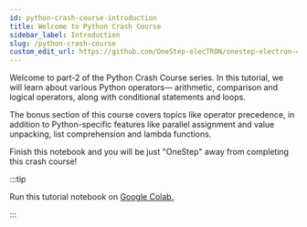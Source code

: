 ```yaml
---
id: python-crash-course-introduction
title: Welcome to Python Crash Course
sidebar_label: Introduction
slug: /python-crash-course
custom_edit_url: https://github.com/OneStep-elecTRON/onestep-electron-content
---
```


Welcome to part-2 of the Python Crash Course series. In this tutorial, we will learn about various Python operators— arithmetic, comparison and logical operators, along with conditional statements and loops. 

The bonus section of this course covers topics like operator precedence, in addition to Python-specific features like parallel assignment and value unpacking, list comprehension and lambda functions.

Finish this notebook and you will be just "OneStep" away from completing this crash course!

:::tip

Run this tutorial notebook on <a href='https://colab.research.google.com/drive/1Sq6LjL8sktwJ0HkMQ3gPg_OnX_vKPYuC?usp=sharing'>Google Colab.</a>

:::
